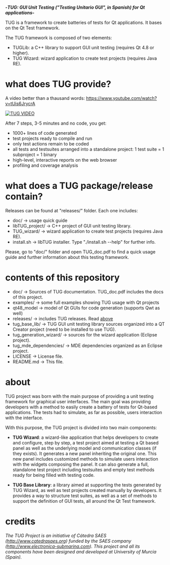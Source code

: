 
**-*TUG: GUI Unit Testing ("Testing Unitario GUI", in Spanish) for Qt applications*-** 

TUG is a framework to create batteries of tests for Qt applications. It bases on the Qt Test framework.

The TUG framework is composed of two elements:
* TUGLib: a C++ library to support GUI unit testing (requires Qt 4.8 or higher).
* TUG Wizard: wizard application to create test projects (requires Java RE).


# what does TUG provide?

A video better than a thausand words: https://www.youtube.com/watch?v=tUis6JrycrA

[![TUG VIDEO](http://img.youtube.com/vi/tUis6JrycrA/0.jpg)](http://www.youtube.com/watch?v=tUis6JrycrA)

After 7 steps, 3-5 minutes and no code, you get:
* 1000+ lines of code generated
* test projects ready to compile and run
* only test actions remain to be coded
* all tests and testsuites arranged into a standalone project: 1 test suite = 1 subproject = 1 binary
* high-level, interactive reports on the web browser
* profiling and coverage analysis


# what does a TUG package/release contain?

Releases can be found at "releases/" folder. Each one includes:

* doc/  -> usage quick guide
* libTUG_project/  -> C++ project of GUI unit testing library.
* TUG_wizard/  -> wizard application to create test projects (requires Java RE).
* install.sh  -> libTUG installer. Type "./install.sh --help" for further info.
   
Please, go to "doc/" folder and open TUG_doc.pdf to find a quick usage guide and 
further information about this testing framework.


# contents of this repository

* doc/  -> Sources of TUG documentation. TUG_doc.pdf includes the docs of this project.
* examples/  -> some full examples showing TUG usage with Qt projects
* qt48_model  -> model of Qt GUIs for code generation (supports Qwt as well)
* releases/  -> includes TUG releases. Read [above](http://github.com/pedromateo/tug_qt_unit_testing_fw#what-does-a-tug-packagerelease-contain)
* tug_base_lib/  -> TUG GUI unit testing library sources organized into a QT Creator project (need to be installed to use TUG).
* tug_generation_wizard/  -> sources for the wizard application (Eclipse project).
* tug_mde_dependencies/  -> MDE dependencies organized as an Eclipse project.
* LICENSE  -> License file.
* README.md  -> This file.


# about

TUG project was born with the main purpose of providing a unit testing framework for graphical user interfaces. The main goal was providing developers with a method to easily create a battery of tests for Qt-based applications. The tests had to simulate, as far as possible, users interaction with the interface.

With this purpose, the TUG project is divided into two main components:

* **TUG Wizard**: a wizard-like application that helps developers to create and configure, step by step, a test project aimed at testing a Qt based panel as well as the underlying model and communication classes (if they exists). It generates a new panel inheriting the original one. This new panel includes customized methods to simulate users interaction with the widgets composing the panel. It can also generate a full, standalone test project including testsuites and empty test methods ready for being filled with testing code.

* **TUG Base Library**: a library aimed at supporting the tests generated by TUG Wizard, as well as test projects created manually by developers. It provides a way to structure test suites, as well as a set of methods to support the definition of GUI tests, all around the Qt Test framework.
  
# credits

*The TUG Project is an initiative of Cátedra SAES (http://www.catedrasaes.org) funded by the SAES company
(http://www.electronica-submarina.com). This project and all its components have been designed and developed at University of Murcia (Spain).*
